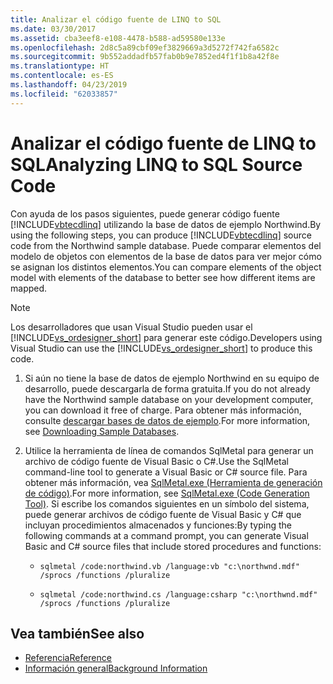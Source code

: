 ```yaml
---
title: Analizar el código fuente de LINQ to SQL
ms.date: 03/30/2017
ms.assetid: cba3eef8-e108-4478-b588-ad59580e133e
ms.openlocfilehash: 2d8c5a89cbf09ef3829669a3d5272f742fa6582c
ms.sourcegitcommit: 9b552addadfb57fab0b9e7852ed4f1f1b8a42f8e
ms.translationtype: HT
ms.contentlocale: es-ES
ms.lasthandoff: 04/23/2019
ms.locfileid: "62033857"
---
```

# <a name="analyzing-linq-to-sql-source-code"></a><span data-ttu-id="6f985-102">Analizar el código fuente de LINQ to SQL</span><span class="sxs-lookup"><span data-stu-id="6f985-102">Analyzing LINQ to SQL Source Code</span></span>
<span data-ttu-id="6f985-103">Con ayuda de los pasos siguientes, puede generar código fuente [!INCLUDE[vbtecdlinq](../../../../../../includes/vbtecdlinq-md.md)] utilizando la base de datos de ejemplo Northwind.</span><span class="sxs-lookup"><span data-stu-id="6f985-103">By using the following steps, you can produce [!INCLUDE[vbtecdlinq](../../../../../../includes/vbtecdlinq-md.md)] source code from the Northwind sample database.</span></span> <span data-ttu-id="6f985-104">Puede comparar elementos del modelo de objetos con elementos de la base de datos para ver mejor cómo se asignan los distintos elementos.</span><span class="sxs-lookup"><span data-stu-id="6f985-104">You can compare elements of the object model with elements of the database to better see how different items are mapped.</span></span>  
  
> [!NOTE]
>  <span data-ttu-id="6f985-105">Los desarrolladores que usan Visual Studio pueden usar el [!INCLUDE[vs_ordesigner_short](../../../../../../includes/vs-ordesigner-short-md.md)] para generar este código.</span><span class="sxs-lookup"><span data-stu-id="6f985-105">Developers using Visual Studio can use the [!INCLUDE[vs_ordesigner_short](../../../../../../includes/vs-ordesigner-short-md.md)] to produce this code.</span></span>  
  
1. <span data-ttu-id="6f985-106">Si aún no tiene la base de datos de ejemplo Northwind en su equipo de desarrollo, puede descargarla de forma gratuita.</span><span class="sxs-lookup"><span data-stu-id="6f985-106">If you do not already have the Northwind sample database on your development computer, you can download it free of charge.</span></span> <span data-ttu-id="6f985-107">Para obtener más información, consulte [descargar bases de datos de ejemplo](../../../../../../docs/framework/data/adonet/sql/linq/downloading-sample-databases.md).</span><span class="sxs-lookup"><span data-stu-id="6f985-107">For more information, see [Downloading Sample Databases](../../../../../../docs/framework/data/adonet/sql/linq/downloading-sample-databases.md).</span></span>  
  
2. <span data-ttu-id="6f985-108">Utilice la herramienta de línea de comandos SqlMetal para generar un archivo de código fuente de Visual Basic o C#.</span><span class="sxs-lookup"><span data-stu-id="6f985-108">Use the SqlMetal command-line tool to generate a Visual Basic or C# source file.</span></span> <span data-ttu-id="6f985-109">Para obtener más información, vea [SqlMetal.exe (Herramienta de generación de código)](../../../../../../docs/framework/tools/sqlmetal-exe-code-generation-tool.md).</span><span class="sxs-lookup"><span data-stu-id="6f985-109">For more information, see [SqlMetal.exe (Code Generation Tool)](../../../../../../docs/framework/tools/sqlmetal-exe-code-generation-tool.md).</span></span> <span data-ttu-id="6f985-110">Si escribe los comandos siguientes en un símbolo del sistema, puede generar archivos de código fuente de Visual Basic y C# que incluyan procedimientos almacenados y funciones:</span><span class="sxs-lookup"><span data-stu-id="6f985-110">By typing the following commands at a command prompt, you can generate Visual Basic and C# source files that include stored procedures and functions:</span></span>  
  
    - `sqlmetal /code:northwind.vb /language:vb "c:\northwnd.mdf" /sprocs /functions /pluralize`  
  
    - `sqlmetal /code:northwind.cs /language:csharp "c:\northwnd.mdf" /sprocs /functions /pluralize`  
  
## <a name="see-also"></a><span data-ttu-id="6f985-111">Vea también</span><span class="sxs-lookup"><span data-stu-id="6f985-111">See also</span></span>

- [<span data-ttu-id="6f985-112">Referencia</span><span class="sxs-lookup"><span data-stu-id="6f985-112">Reference</span></span>](../../../../../../docs/framework/data/adonet/sql/linq/reference.md)
- [<span data-ttu-id="6f985-113">Información general</span><span class="sxs-lookup"><span data-stu-id="6f985-113">Background Information</span></span>](../../../../../../docs/framework/data/adonet/sql/linq/background-information.md)
